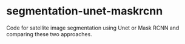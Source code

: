 # segmentation-unet-maskrcnn
Code for  satellite image segmentation using Unet or Mask RCNN and comparing these two approaches.
